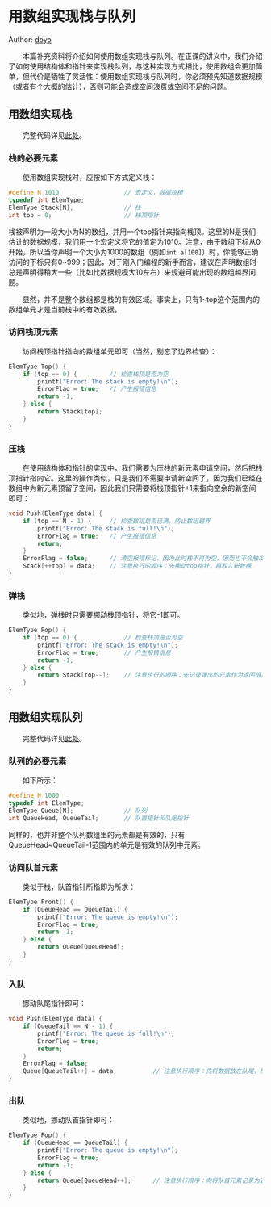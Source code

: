 # 用数组实现栈与队列

Author: [doyo](https://github.com/doyo2024)

&emsp;&emsp;本篇补充资料将介绍如何使用数组实现栈与队列。在正课的讲义中，我们介绍了如何使用结构体和指针来实现栈队列，与这种实现方式相比，使用数组会更加简单，但代价是牺牲了灵活性：使用数组实现栈与队列时，你必须预先知道数据规模（或者有个大概的估计），否则可能会造成空间浪费或空间不足的问题。

## 用数组实现栈

&emsp;&emsp;完整代码详见[此处](https://ucas-ctf.github.io/posts/code/ds_ex2/array_stack.c)。

### 栈的必要元素

&emsp;&emsp;使用数组实现栈时，应按如下方式定义栈：

```c
#define N 1010                  // 宏定义，数据规模
typedef int ElemType;
ElemType Stack[N];            	// 栈
int top = 0;                    // 栈顶指针
```

栈被声明为一段大小为N的数组，并用一个top指针来指向栈顶。这里的N是我们估计的数据规模，我们用一个宏定义将它的值定为1010。注意，由于数组下标从0开始，所以当你声明一个大小为1000的数组（例如`int a[100]`）时，你能够正确访问的下标只有0~999；因此，对于刚入门编程的新手而言，建议在声明数组时总是声明得稍大一些（比如比数据规模大10左右）来规避可能出现的数组越界问题。

&emsp;&emsp;显然，并不是整个数组都是栈的有效区域。事实上，只有1~top这个范围内的数组单元才是当前栈中的有效数据。

### 访问栈顶元素

&emsp;&emsp;访问栈顶指针指向的数组单元即可（当然，别忘了边界检查）：

```c
ElemType Top() {
    if (top == 0) {         // 检查栈顶是否为空
        printf("Error: The stack is empty!\n");
        ErrorFlag = true;   // 产生报错信息
        return -1;
    } else {
        return Stack[top];
    }
}
```

### 压栈

&emsp;&emsp;在使用结构体和指针的实现中，我们需要为压栈的新元素申请空间，然后把栈顶指针指向它。这里的操作类似，只是我们不需要申请新空间了，因为我们已经在数组中为新元素预留了空间，因此我们只需要将栈顶指针+1来指向空余的新空间即可：

```c
void Push(ElemType data) {
	if (top == N - 1) {     // 检查数组是否已满，防止数组越界
        printf("Error: The stack is full!\n");
        ErrorFlag = true;   // 产生报错信息
        return;
	}
    ErrorFlag = false;      // 清空报错标记，因为此时栈不再为空，因而也不会触发报错
    Stack[++top] = data;    // 注意执行的顺序：先挪动top指针，再写入新数据
}
```

### 弹栈

&emsp;&emsp;类似地，弹栈时只需要挪动栈顶指针，将它-1即可。

```c
ElemType Pop() {
    if (top == 0) {             // 检查栈顶是否为空
        printf("Error: The stack is empty!\n");
        ErrorFlag = true;       // 产生报错信息
        return -1;
    } else { 
        return Stack[top--];    // 注意执行的顺序：先记录弹出的元素作为返回值，然后再挪动top指针
    }
}
```

## 用数组实现队列

&emsp;&emsp;完整代码详见[此处](https://ucas-ctf.github.io/posts/code/ds_ex2/array_queue.c)。

### 队列的必要元素

&emsp;&emsp;如下所示：

```c
#define N 1000
typedef int ElemType;
ElemType Queue[N];              // 队列
int QueueHead, QueueTail;       // 队首指针和队尾指针
```

同样的，也并非整个队列数组里的元素都是有效的，只有QueueHead~QueueTail-1范围内的单元是有效的队列中元素。

### 访问队首元素

&emsp;&emsp;类似于栈，队首指针所指即为所求：

```c
ElemType Front() {
    if (QueueHead == QueueTail) {
        printf("Error: The queue is empty!\n");
        ErrorFlag = true;
        return -1;
    } else {
        return Queue[QueueHead];
    }
}
```

### 入队

&emsp;&emsp;挪动队尾指针即可：

```c
void Push(ElemType data) {
	if (QueueTail == N - 1) {
		printf("Error: The queue is full!\n");
        ErrorFlag = true;
        return;
	}
    ErrorFlag = false;
    Queue[QueueTail++] = data;          // 注意执行顺序：先将数据放在队尾，然后再挪动队尾指针
}
```

### 出队

&emsp;&emsp;类似地，挪动队首指针即可：

```c
ElemType Pop() {
    if (QueueHead == QueueTail) {
        printf("Error: The queue is empty!\n");
        ErrorFlag = true;
        return -1;
    } else {
        return Queue[QueueHead++];      // 注意执行顺序：向将队首元素记录为返回值，然后再挪动队首指针
    }
}
```